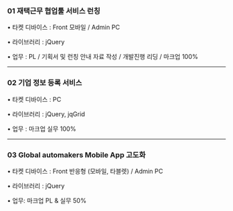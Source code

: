 ### 01 재택근무 협업툴 서비스 런칭

• 타켓 디바이스 : Front 모바일 / Admin PC

• 라이브러리 : jQuery

• 업무 : PL / 기획서 및 런칭 안내 자료 작성 / 개발진행 리딩 / 마크업 100%

**********************************
### 02 기업 정보 등록 서비스

• 타켓 디바이스 : PC

• 라이브러리 : jQuery, jqGrid

• 업무 : 마크업 실무 100%

**********************************
### 03 Global automakers Mobile App 고도화

• 타켓 디바이스 : Front 반응형 (모바일, 타블렛) / Admin PC

• 라이브러리 : jQuery

• 업무: 마크업 PL & 실무 50%
